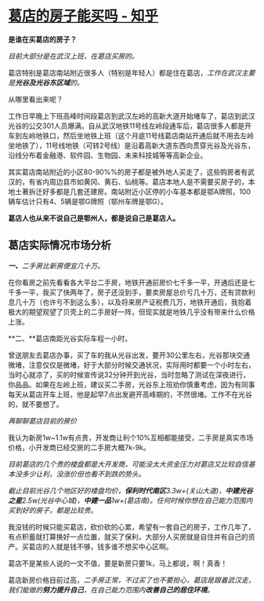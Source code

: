 # [葛店的房子能买吗 - 知乎](https://zhuanlan.zhihu.com/p/391279286)

**是谁在买葛店的房子？**

_目前大部分是在武汉上班，在葛店买房的。_

葛店特别是葛店南站附近很多人（特别是年轻人）都是住在葛店，_工作在武汉主要是_**_光谷及光谷东区域_**_的。_

从哪里看出来呢？

工作日早晚上下班高峰时间段葛店到武汉左岭的高新大道开始堵车了，葛店到武汉光谷的公交301人员爆满。自从武汉地铁11号线左岭段通车后，葛店很多人都是开车到左岭地铁口，然后坐地铁上班（这个月底11号线葛店南站开通后就不用去左岭坐地铁了），11号线地铁（可转2号线）是沿着高新大道东西向贯穿光谷及光谷东，沿线分布着金融港、软件园、生物园、未来科技城等等高新企业。

其实葛店南站附近的小区80-90%%的房子都是被外地人买走了，这些购房者有武汉的，有省内周边县市如黄冈、黄石、仙桃等。葛店本地人是不需要买房子的，本地土著拆迁好多都是几套还建房。南站附近小区停的小车基本都是鄂A牌照，100辆车估计只有4、5辆是鄂G牌照（鄂州车牌是鄂G）。

**__葛店人也从来不说自己是鄂州人，都是说自己是葛店人。__**

## 葛店实际情况市场分析

**_一、_**_二手房比新房便宜几十万。_

在你看房之前先看看各大平台二手房，地铁开通前房价七千多一平，开通后还是七千多一平，我买了快两年了，房子还没到手，要卖房屋总价亏几十万，还有贷款利息几十万（也许亏不到这么多），以及将来房产证税费几万，地铁开通后，我抱着极大的期望观望了贝壳上的二手房好一阵，但现实就是地铁几乎没有带来什么价格上涨。

**二、**葛店南距光谷实际车程一小时。

曾送朋友去葛店办事，买了车的我从光谷出发，要开30公里左右，光谷那块交通微堵，注意仅仅是微堵，好于大部分时候交通状况，实际用时都要一个小时左右，当时心就凉了，买的时候宣传说32分钟开到光谷，当时忽略了测试在深夜进行，你品品。如果在左岭上班，建议买二手房，光谷东上班劝你慎重考虑，因为有同事每天从葛店开车上班，他是起早7点出发避开高峰期的，不然很堵。工作不在光谷的，就不要想了。

_再聊聊葛店目前的房价_

我认为新房1w~1.1w有点贵，开发商让利个10%互相都能接受，二手房是真实市场价格，小开发商已经交房的二手房大概7k-9k。

_目前葛店的几个贵的楼盘都是大开发商，可能没太大资金压力对葛店又比较自信基本没多少让利，没涨价但也看不到跌的势头。_

_截止目前光谷几个地区好的楼盘均价，_**_保利时代南区_**_3.3w+(关山大道)，_**_中建光谷之星_**_2.5w(光谷中心城)，_**_中建一品_**_1w+(葛店南)。任何时候你想在自己能力范围内买到好的房子，都是比较贵。_

我没钱的时候只能买葛店，砍价砍的心累，希望有一套自己的房子，工作几年了，有点积蓄就打算换好一点位置，就买了保利，大部分人买房就是自住并有自己的资产。买葛店的人就是钱不够，钱多谁不想买中心区啊。

葛店不是某些人说的一文不值，要是新房只要1k，马上都说，啊！真香！

葛店新房价格目前过高，_二手房正常，不过买了也不要担心，葛店是跟着武汉走，我们能做的_**_努力提升自己_**_，在自己能力范围内_**_改善自己的居住环境_**_。_
